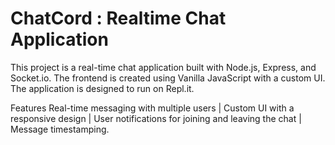 # ChatCord : Realtime Chat Application

This project is a real-time chat application built with Node.js, Express, and Socket.io. The frontend is created using Vanilla JavaScript with a custom UI. The application is designed to run on Repl.it.

Features
 Real-time messaging with multiple users |
Custom UI with a responsive design  |
User notifications for joining and leaving the chat  |
Message timestamping.
